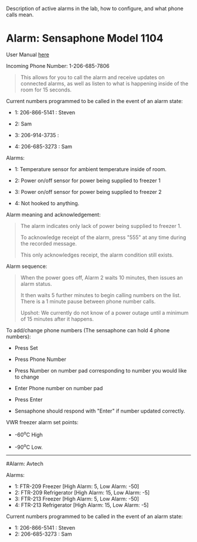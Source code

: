 Description of active alarms in the lab, how to configure, and what phone calls mean.


# Alarm: Sensaphone Model 1104
User Manual [here](http://www.sensaphone.com/legacy-products/1104Manual.pdf)

Incoming Phone Number: 1-206-685-7806

> This allows for you to call the alarm and receive updates on connected alarms, as well as listen to what is happening inside of the room for 15 seconds.

Current numbers programmed to be called in the event of an alarm state:

- 1: 206-866-5141 : Steven

- 2: Sam

- 3: 206-914-3735 :

- 4: 206-685-3273 : Sam

Alarms:

- 1: Temperature sensor for ambient temperature inside of room.

- 2: Power on/off sensor for power being supplied to freezer 1

- 3: Power on/off sensor for power being supplied to freezer 2

- 4: Not hooked to anything.

Alarm meaning and acknowledgement:

>The alarm indicates only lack of power being supplied to freezer 1.
>
> To acknowledge receipt of the alarm, press "555" at any time during the recorded message.
>
>This only acknowledges receipt, the alarm condition still exists.

Alarm sequence:

>When the power goes off, Alarm 2 waits 10 minutes, then issues an alarm status.
>
>It then waits 5 further minutes to begin calling numbers on the list. There is a 1 minute pause between phone number calls.
>
>Upshot: We currently do not know of a power outage until a minimum of 15 minutes after it happens.

To add/change phone numbers (The sensaphone can hold 4 phone numbers):

- Press Set

- Press Phone Number

- Press Number on number pad corresponding to number you would like to change

- Enter Phone number on number pad

- Press Enter

- Sensaphone should respond with "Enter" if number updated correctly.

VWR freezer alarm set points:

- -60<sup>o</sup>C High

- -90<sup>o</sup>C Low.

---

#Alarm: Avtech

Alarms:
- 1: FTR-209 Freezer [High Alarm: 5, Low Alarm: -50]
- 2: FTR-209 Refrigerator [High Alarm: 15, Low Alarm: -5]
- 3: FTR-213 Freezer [High Alarm: 5, Low Alarm: -50]
- 4: FTR-213 Refrigerator [High Alarm: 15, Low Alarm: -5]

Current numbers programmed to be called in the event of an alarm state:
- 1: 206-866-5141 : Steven
- 2: 206-685-3273 : Sam
